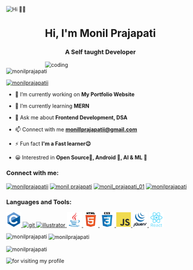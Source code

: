 ![Hi 👋🏻](https://user-images.githubusercontent.com/99136041/232229973-270c5130-30ea-440e-8d2b-fc81bffe3376.gif)



<h1 align="center" style = "bold"><bold>Hi, I'm Monil Prajapati</bold></h1>
<h3 align="center">A Self taught Developer</h3>
<img align = "right" src="https://camo.githubusercontent.com/cae12fddd9d6982901d82580bdf321d81fb299141098ca1c2d4891870827bf17/68747470733a2f2f6d69726f2e6d656469756d2e636f6d2f6d61782f313336302f302a37513379765349765f7430696f4a2d5a2e676966" alt="coding" width="400">

<p align="left"> <img src="https://komarev.com/ghpvc/?username=monilprajapati&label=Profile%20views&color=772eff&style=flat" alt="monilprajapati" /> </p>

<p align="left"> <a href="https://twitter.com/monilprajapatii" target="blank"><img src="https://img.shields.io/twitter/follow/monilprajapatii?logo=twitter&style=for-the-badge" alt="monilprajapatii" /></a> </p>

- 🔭 I’m currently working on **My Portfolio Website**

- 🌱 I’m currently learning **MERN**

- 💬 Ask me about **Frontend Development, DSA**

- 📫 Connect with me **monillprajapatii@gmail.com**

- ⚡ Fun fact **I'm a Fast learner😉**

- 😀 Interestred in **Open Source🚀, Android 📱, AI & ML 🦾**

<h3 align="left">Connect with me:</h3>
<p align="left">
<a href="https://twitter.com/monilprajapatii" target="blank"><img align="center" src="https://raw.githubusercontent.com/rahuldkjain/github-profile-readme-generator/master/src/images/icons/Social/twitter.svg" alt="monilprajapatii" height="30" width="40" /></a>
<a href="https://www.linkedin.com/in/monil-prajapati/" target="blank"><img align="center" src="https://raw.githubusercontent.com/rahuldkjain/github-profile-readme-generator/master/src/images/icons/Social/linked-in-alt.svg" alt="monil prajapati" height="30" width="40" /></a>
<a href="https://www.instagram.com/monil_prajapati_01" target="blank"><img align="center" src="https://raw.githubusercontent.com/rahuldkjain/github-profile-readme-generator/master/src/images/icons/Social/instagram.svg" alt="monil_prajapati_01" height="30" width="40" /></a>
<a href="https://www.leetcode.com/monilprajapati" target="blank"><img align="center" src="https://raw.githubusercontent.com/rahuldkjain/github-profile-readme-generator/master/src/images/icons/Social/leet-code.svg" alt="monilprajapati" height="30" width="40" /></a>
</p>


<h3 align="left">Languages and Tools:</h3>
<p align="left"> <a href="https://www.cprogramming.com/" target="_blank" rel="noreferrer"> <img src="https://raw.githubusercontent.com/devicons/devicon/master/icons/c/c-original.svg" alt="c" width="40" height="40"/> </a> <a href="https://git-scm.com/" target="_blank" rel="noreferrer"> <img src="https://www.vectorlogo.zone/logos/git-scm/git-scm-icon.svg" alt="git" width="40" height="40"/> </a> <a href="https://www.adobe.com/in/products/illustrator.html" target="_blank" rel="noreferrer"> <img src="https://www.vectorlogo.zone/logos/adobe_illustrator/adobe_illustrator-icon.svg" alt="illustrator" width="40" height="40"/> </a> <a href="https://www.java.com" target="_blank" rel="noreferrer"> <img src="https://raw.githubusercontent.com/devicons/devicon/master/icons/java/java-original.svg" alt="java" width="40" height="40"/> </a> <a href="https://www.w3.org/html/" target="_blank" rel="noreferrer"> <img src="https://raw.githubusercontent.com/devicons/devicon/master/icons/html5/html5-original-wordmark.svg" alt="html5" width="40" height="40"/> </a> <a href="https://www.w3schools.com/css/" target="_blank" rel="noreferrer"> <img src="https://raw.githubusercontent.com/devicons/devicon/master/icons/css3/css3-original-wordmark.svg" alt="css3" width="40" height="40"/> </a> <a href="https://developer.mozilla.org/en-US/docs/Web/JavaScript" target="_blank" rel="noreferrer"> <img src="https://raw.githubusercontent.com/devicons/devicon/master/icons/javascript/javascript-original.svg" alt="javascript" width="40" height="40"/> </a> <a href="https://jquery.com/" target="_blank" rel="noreferrer"> <img src="https://raw.githubusercontent.com/devicons/devicon/master/icons/jquery/jquery-original-wordmark.svg" alt="jQuery" width="40" height="40"/> </a> <a href="https://reactjs.org/" target="_blank" rel="noreferrer"> <img src="https://raw.githubusercontent.com/devicons/devicon/master/icons/react/react-original-wordmark.svg" alt="react" width="40" height="40"/> </a> </p>

<p><img align="left" src="https://github-readme-stats.vercel.app/api/top-langs?username=monilprajapati&show_icons=true&theme=dark&title_color=576cbc&locale=en&layout=compact" alt="monilprajapati" /></p>

<p>&nbsp;<img align="center" src="https://github-readme-stats.vercel.app/api?username=monilprajapati&show_icons=true&theme=dark&title_color=576cbc&locale=en" alt="monilprajapati" /></p>

<p><img align="center" src="https://github-readme-streak-stats.herokuapp.com/?user=monilprajapati&theme=dark" alt="monilprajapati" /></p>


![for visiting my profile](https://user-images.githubusercontent.com/99136041/232230814-f928f2c6-4d45-4860-aeef-10b189009c8b.gif)
